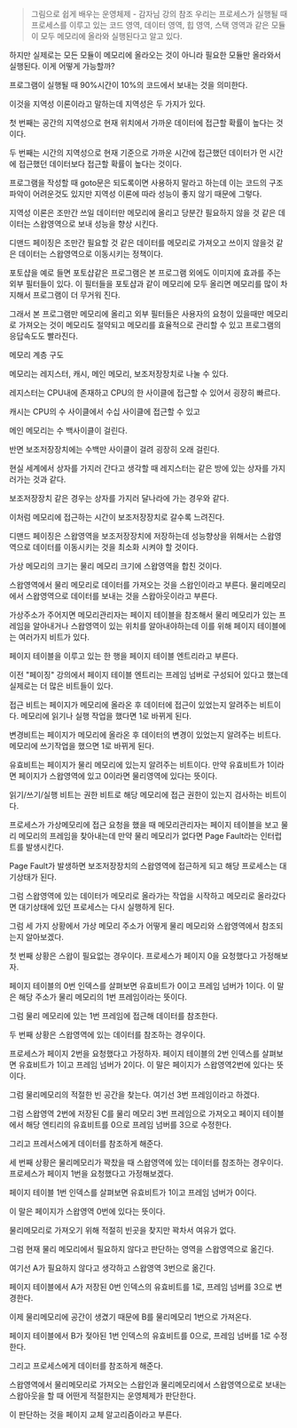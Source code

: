 > 그림으로 쉽게 배우는 운영체제 - 감자님 강의 참조
우리는 프로세스가 실행될 때 프로세스를 이루고 있는 코드 영역, 데이터 영역, 힙 영역, 스택 영역과 같은 모듈이 모두 메모리에 올라와 실행된다고 알고 있다.

하지만 실제로는 모든 모듈이 메모리에 올라오는 것이 아니라 필요한 모듈만 올라와서 실행된다.
이게 어떻게 가능할까?

프로그램이 실행될 때 90%시간이 10%의 코드에서 보내는 것을 의미한다.

이것을 지역성 이론이라고 말하는데 지역성은 두 가지가 있다.

첫 번째는 공간의 지역성으로 현재 위치에서 가까운 데이터에 접근할 확률이 높다는 것이다.

두 번째는 시간의 지역성으로 현재 기준으로 가까운 시간에 접근했던 데이터가 먼 시간에 접근했던 데이터보다 접근할 확률이 높다는 것이다.

프로그램을 작성할 때 goto문은 되도록이면 사용하지 말라고 하는데 이는 코드의 구조파악이 어려운것도 있지만 지역성 이론에 따라 성능이 좋지 않기 때문에 그렇다.

지역성 이론은 조만간 쓰일 데이터만 메모리에 올리고 당분간 필요하지 않을 것 같은 데이터는 스왑영역으로 보내 성능을 향상 시킨다.

디맨드 페이징은 조만간 필요할 것 같은 데이터를 메모리로 가져오고 쓰이지 않을것 같은 데이터는 스왑영역으로 이동시키는 정책이다.

포토샵을 예로 들면 포토샵같은 프로그램은 본 프로그램 외에도 이미지에 효과를 주는 외부 필터들이 있다. 이 필터들을 포토샵과 같이 메모리에 모두 올리면 메모리를 많이 차지해서 프로그램이 더 무거워 진다.

그래서 본 프로그램만 메모리에 올리고 외부 필터들은 사용자의 요청이 있을때만 메모리로 가져오는 것이 메모리도 절약되고 메모리를 효율적으로 관리할 수 있고 프로그램의 응답속도도 빨라진다.

메모리 계층 구도

메모리는 레지스터, 캐시, 메인 메모리, 보조저장장치로 나눌 수 있다.

레지스터는 CPU내에 존재하고 CPU의 한 사이클에 접근할 수 있어서 굉장히 빠르다.

캐시는 CPU의 수 사이클에서 수십 사이클에 접근할 수 있고 

메인 메모리는 수 백사이클이 걸린다.

반면 보조저장장치에는 수백만 사이클이 걸려 굉장히 오래 걸린다.

현실 세계에서 상자를 가지러 간다고 생각할 때 레지스터는 같은 방에 있는 상자를 가지러가는 것과 같다.

보조저장장치 같은 경우는 상자를 가지러 달나라에 가는 경우와 같다.

이처럼 메모리에 접근하는 시간이 보조저장장치로 갈수록 느려진다.

디맨드 페이징은 스왑영역을 보조저장장치에 저장하는데 성능향상을 위해서는 스왑영역으로 데이터를 이동시키는 것을 최소화 시켜야 할 것이다.

가상 메모리의 크기는 물리 메모리 크기에 스왑영역을 합친 것이다.

스왑영역에서 물리 메모리로 데이터를 가져오는 것을 스왑인이라고 부른다.
물리메모리에서 스왑영역으로 데이터를 보내는 것을 스왑아웃이라고 부른다.

가상주소가 주어지면 메모리관리자는 페이지 테이블을 참조해서 물리 메모리가 있는 프레임을 알아내거나 스왑영역이 있는 위치를 알아내야하는데 이를 위해 페이지 테이블에는 여러가지 비트가 있다.

페이지 테이블을 이루고 있는 한 행을 페이지 테이블 엔트리라고 부른다.

이전 "페이징" 강의에서 페이지 테이블 엔트리는 프레임 넘버로 구성되어 있다고 했는데 실제로는 더 많은 비트들이 있다.

접근 비트는 페이지가 메모리에 올라온 후 데이터에 접근이 있었는지 알려주는 비트이다.
메모리에 읽기나 실행 작업을 했다면 1로 바뀌게 된다.

변경비트는 페이지가 메모리에 올라온 후 데이터의 변경이 있었는지 알려주는 비트다. 메모리에 쓰기작업을 했으면 1로 바뀌게 된다.

유효비트는 페이지가 물리 메모리에 있는지 알려주는 비트이다. 만약 유효비트가 1이라면 페이지가 스왑영역에 있고 0이라면 물리영역에 있다는 뜻이다.

읽기/쓰기/실행 비트는 권한 비트로 해당 메모리에 접근 권한이 있는지 검사하는 비트이다.

프로세스가 가상메모리에 접근 요청을 했을 때 메모리관리자는 페이지 테이블을 보고 물리 메모리의 프레임을 찾아내는데 만약 물리 메모리가 없다면 Page Fault라는 인터럽트를 발생시킨다.

Page Fault가 발생하면 보조저장장치의 스왑영역에 접근하게 되고 해당 프로세스는 대기상태가 된다.

그럼 스왑영역에 있는 데이터가 메모리로 올라가는 작업을 시작하고 메모리로 올라갔다면 대기상태에 있던 프로세스는 다시 실행하게 된다.

그럼 세 가지 상황에서 가상 메모리 주소가 어떻게 물리 메모리와 스왑영역에서 참조되는지 알아보겠다.

첫 번째 상황은 스왑이 필요없는 경우이다. 프로세스가 페이지 0을 요청했다고 가정해보자.

페이지 테이블의 0번 인덱스를 살펴보면 유효비트가 0이고 프레임 넘버가 1이다.
이 말은 해당 주소가 물리 메모리의 1번 프레임이라는 뜻이다.

그럼 물리 메모리에 있는 1번 프레임에 접근해 데이터를 참조한다.

두 번째 상황은 스왑영역에 있는 데이터를 참조하는 경우이다.

프로세스가 페이지 2번을 요청했다고 가정하자.
페이지 테이블의 2번 인덱스를 살펴보면 유효비트가 1이고 프레임 넘버가 2이다.
이 말은 페이지가 스왑영역2번에 있다는 뜻이다.

그럼 물리메모리의 적절한 빈 공간을 찾는다. 여기선 3번 프레임이라고 하겠다.

그럼 스왑영역 2번에 저장된 C를 물리 메모리 3번 프레임으로 가져오고 페이지 테이블에서 해당 엔티리의 유효비트를 0으로 프레임 넘버를 3으로 수정한다.

그리고 프레서스에게 데이터를 참조하게 해준다.

세 번째 상황은 물리메모리가 꽉찼을 때 스왑영역에 있는 데이터를 참조하는 경우이다.
프로세스가 페이지 1번을 요청했다고 가정해보겠다.

페이지 테이블 1번 인덱스를 살펴보면 유효비트가 1이고 프레임 넘버가 0이다.

이 말은 페이지가 스왑영역 0번에 있다는 뜻이다.

물리메모리로 가져오기 위해 적절히 빈곳을 찾지만 꽉차서 여유가 없다.

그럼 현재 물리 메모리에서 필요하지 않다고 판단하는 영역을 스왑영역으로 옮긴다.

여기선 A가 필요하지 않다고 생각하고 스왑영역 3번으로 옮긴다.

페이지 테이블에서 A가 저장된 0번 인덱스의 유효비트를 1로, 프레임 넘버를 3으로 변경한다.

이제 물리메모리에 공간이 생겼기 때문에 B를 물리메모리 1번으로 가져온다.

페이지 테이블에서 B가 젖아된 1번 인덱스의 유효비트를 0으로, 프레임 넘버를 1로 수정한다.

그리고 프로세스에게 데이터를 참조하게 해준다.

스왑영역에서 물리메모리로 가져오는 스왑인과 물리메모리에서 스왑영역으로로 보내는 스왑아웃을 할 때 어떤게 적절한지는 운영체제가 판단한다.

이 판단하는 것을 페이지 교체 알고리즘이라고 부른다.









